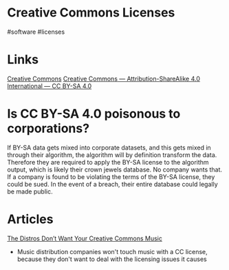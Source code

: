 # Creative Commons Licenses
#software #licenses

# Links
[Creative Commons](https://creativecommons.org/)
[Creative Commons — Attribution-ShareAlike 4.0 International  — CC BY-SA 4.0](https://creativecommons.org/licenses/by-sa/4.0/)

# Is CC BY-SA 4.0 poisonous to corporations?
If BY-SA data gets mixed into corporate datasets, and this gets mixed in through their algorithm, the algorithm will by definition transform the data. Therefore they are required to apply the BY-SA license to the algorithm output, which is likely their crown jewels database. No company wants that. If a company is found to be violating the terms of the BY-SA license, they could be sued. In the event of a breach, their entire database could legally be made public.

# Articles
[The Distros Don’t Want Your Creative Commons Music](https://jelsonic.com/royalty-free/the-distros-dont-want-your-creative-commons-music/)
* Music distribution companies won't touch music with a CC license, because they don't want to deal with the licensing issues it causes
